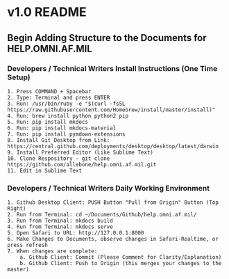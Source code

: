 # v1.0 README

## Begin Adding Structure to the Documents for HELP.OMNI.AF.MIL

### Developers / Technical Writers Install Instructions (One Time Setup)

    1. Press COMMAND + Spacebar
    2. Type: Terminal and press ENTER
    3. Run: /usr/bin/ruby -e "$(curl -fsSL https://raw.githubusercontent.com/Homebrew/install/master/install)"
    4. Run: brew install python python2 pip
    5. Run: pip install mkdocs
    6. Run: pip install mkdocs-material
    7. Run: pip install pymdown-extensions
    8. Install Git Desktop from Link: https://central.github.com/deployments/desktop/desktop/latest/darwin
    9. Install Preferred Editor (Like Sublime Text)
    10. Clone Respository - git clone https://github.com/allebone/help.omni.af.mil.git
    11. Edit in Sublime Text

### Developers / Technical Writers Daily Working Environment

    1. Github Desktop Client: PUSH Button "Pull from Origin" Button (Top Right)
    2. Run from Terminal: cd ~/Documents/Github/help.omni.af.mil/
    3. Run from Terminal: mkdocs build
    4. Run from Terminal: mkdocs serve
    5. Open Safari to URL: http://127.0.0.1:8000
    6. Make Changes to Documents, observe changes in Safari-Realtime, or press refresh
    7. When changes are complete:
        a. Github Client: Commit (Please Comment for Clarity/Explanation)
        b. Github Client: Push to Origin (this merges your changes to the master)
